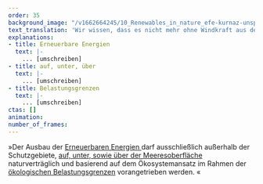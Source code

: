 ```yaml
---
order: 35
background_image: "/v1662664245/10_Renewables_in_nature_efe-kurnaz-unsplash_2_nsnjrm_pp5muj.jpg"
text_translation: 'Wir wissen, dass es nicht mehr ohne Windkraft aus den Meeren geht. Aber wenn wir schon 70 Gigawatt reinrammen wollen, müssen wir auf ein paar militärische Übungsmanöver, Fischereizonen und Ölbohrungen verzichten. Denn noch mehr als schon viel zu viel ist zu viel.'
explanations:
- title: Erneuerbare Energien
  text: |-
    ... [umschreiben]
- title: auf, unter, über
  text: |-
    ... [umschreiben]
- title: Belastungsgrenzen
  text: |-
    ... [umschreiben]
ctas: []
animation:
number_of_frames:
---
```

»Der Ausbau der [Erneuerbaren Energien ](# "Erneuerbare Energien")darf ausschließlich außerhalb der Schutzgebiete, [auf, unter, sowie über der Meeresoberfläche](# "auf, unter, über") naturverträglich und basierend auf dem Ökosystemansatz im Rahmen der [ökologischen Belastungsgrenzen](# "Belastungsgrenzen") vorangetrieben werden. «